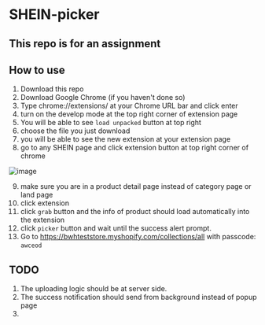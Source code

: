 # SHEIN-picker
## This repo is for an assignment

## How to use
1. Download this repo 
2. Download Google Chrome (if you haven't done so)
3. Type chrome://extensions/ at your Chrome URL bar and click enter
4. turn on the develop mode at the top right corner of extension page
5. You will be able to see `load unpacked` button at top right
6. choose the file you just download
7. you will be able to see the new extension at your extension page
8. go to any SHEIN page and click extension button at top right corner of chrome

![image](https://user-images.githubusercontent.com/44328700/131466001-588b4f76-a16f-4b30-9d60-55fecd46fb43.png)

9. make sure you are in a product detail page instead of category page or land page
10. click extension
11. click `grab` button and the info of product should load automatically into the extension
12. click `picker` button and wait until the success alert prompt.
13. Go to https://bwhteststore.myshopify.com/collections/all with passcode: `awceod`


## TODO
1. The uploading logic should be at server side.
2. The success notification should send from background instead of popup page
3. 

